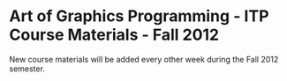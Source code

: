Art of Graphics Programming - ITP Course Materials - Fall 2012
==============

New course materials will be added every other week during the Fall 2012 semester.